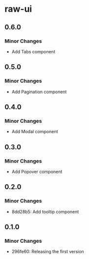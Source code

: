 # raw-ui

## 0.6.0

### Minor Changes

- Add Tabs component

## 0.5.0

### Minor Changes

- Add Pagination component

## 0.4.0

### Minor Changes

- Add Modal component

## 0.3.0

### Minor Changes

- Add Popover component

## 0.2.0

### Minor Changes

- 8dd28b5: Add tooltip component

## 0.1.0

### Minor Changes

- 296fe60: Releasing the first version
